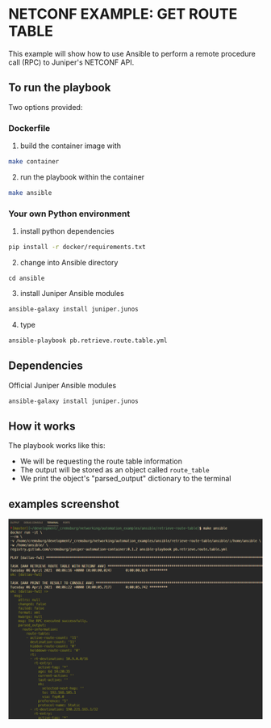 # NETCONF EXAMPLE: GET ROUTE TABLE

This example will show how to use Ansible to perform a remote procedure call (RPC) to Juniper's NETCONF API. 

## To run the playbook

Two options provided:

### Dockerfile

1. build the container image with

```sh
make container
```

2. run the playbook within the container

```sh
make ansible
```

### Your own Python environment

1. install python dependencies 

```sh
pip install -r docker/requirements.txt
```

2. change into Ansible directory 

```
cd ansible
```

3. install Juniper Ansible modules 

```sh
ansible-galaxy install juniper.junos
```

4. type 

```sh
ansible-playbook pb.retrieve.route.table.yml
```

## Dependencies

Official Juniper Ansible modules

```sh
ansible-galaxy install juniper.junos
```

## How it works

The playbook works like this:

- We will be requesting the route table information
- The output will be stored as an object called `route_table`
- We print the object's "parsed_output" dictionary to the terminal

## examples screenshot
![ansible-playbook pb.retrieve.route.table.yml](./static/images/screenshot.png)
